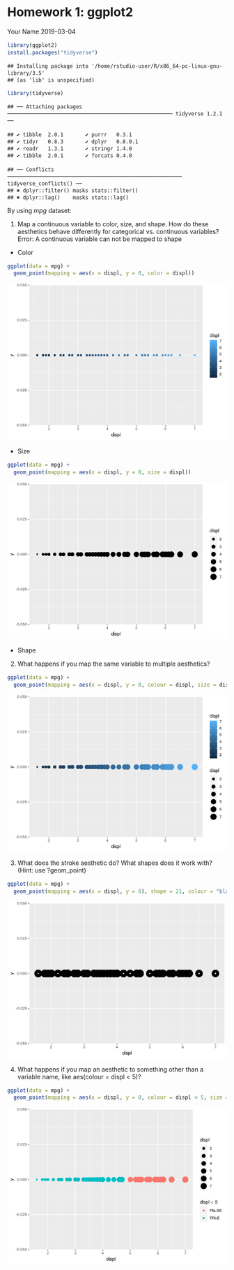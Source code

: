 Homework 1: ggplot2
================
Your Name
2019-03-04

``` r
library(ggplot2)
install.packages("tidyverse")
```

    ## Installing package into '/home/rstudio-user/R/x86_64-pc-linux-gnu-library/3.5'
    ## (as 'lib' is unspecified)

``` r
library(tidyverse)
```

    ## ── Attaching packages ───────────────────────────────────────────────────── tidyverse 1.2.1 ──

    ## ✔ tibble  2.0.1       ✔ purrr   0.3.1  
    ## ✔ tidyr   0.8.3       ✔ dplyr   0.8.0.1
    ## ✔ readr   1.3.1       ✔ stringr 1.4.0  
    ## ✔ tibble  2.0.1       ✔ forcats 0.4.0

    ## ── Conflicts ──────────────────────────────────────────────────────── tidyverse_conflicts() ──
    ## ✖ dplyr::filter() masks stats::filter()
    ## ✖ dplyr::lag()    masks stats::lag()

By using *mpg* dataset:

1.  Map a continuous variable to color, size, and shape. How do these
    aesthetics behave differently for categorical vs. continuous
    variables? Error: A continuous variable can not be mapped to shape

<!-- end list -->

  - Color

<!-- end list -->

``` r
ggplot(data = mpg) +
  geom_point(mapping = aes(x = displ, y = 0, color = displ))
```

![](index_files/figure-gfm/unnamed-chunk-2-1.png)<!-- -->

  - Size

<!-- end list -->

``` r
ggplot(data = mpg) +
  geom_point(mapping = aes(x = displ, y = 0, size = displ))
```

![](index_files/figure-gfm/unnamed-chunk-3-1.png)<!-- -->

  - Shape

<!-- end list -->

2.  What happens if you map the same variable to multiple aesthetics?

<!-- end list -->

``` r
ggplot(data = mpg) +
  geom_point(mapping = aes(x = displ, y = 0, colour = displ, size = displ))
```

![](index_files/figure-gfm/unnamed-chunk-5-1.png)<!-- -->

3.  What does the stroke aesthetic do? What shapes does it work with?
    (Hint: use ?geom\_point)

<!-- end list -->

``` r
ggplot(data = mpg) +
  geom_point(mapping = aes(x = displ, y = 0), shape = 21, colour = "black", stroke = 5)
```

![](index_files/figure-gfm/unnamed-chunk-6-1.png)<!-- -->

4.  What happens if you map an aesthetic to something other than a
    variable name, like aes(colour = displ \< 5)?

<!-- end list -->

``` r
ggplot(data = mpg) +
  geom_point(mapping = aes(x = displ, y = 0, colour = displ < 5, size = displ))
```

![](index_files/figure-gfm/unnamed-chunk-7-1.png)<!-- -->
